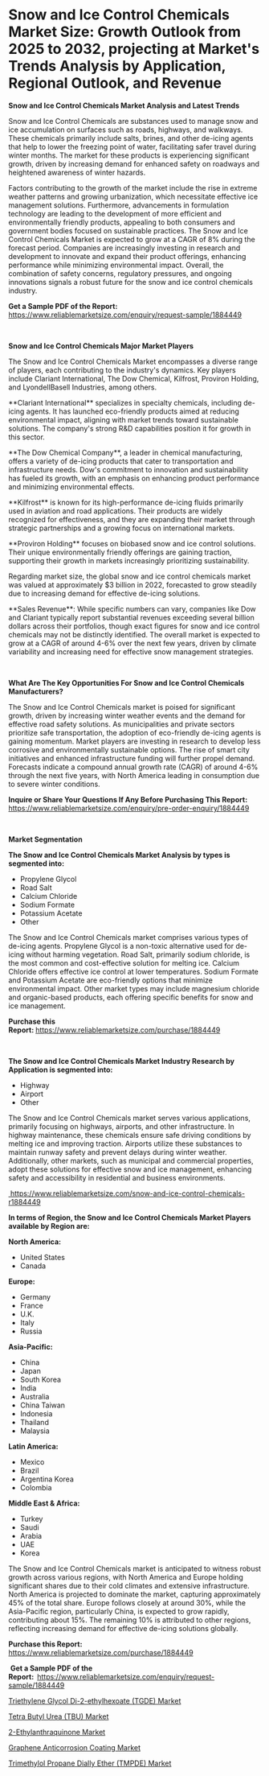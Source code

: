 <p><h1>Snow and Ice Control Chemicals Market Size: Growth Outlook from 2025 to 2032, projecting at Market's Trends Analysis by Application, Regional Outlook, and Revenue</h1></p><p><strong>Snow and Ice Control Chemicals Market Analysis and Latest Trends</strong></p>
<p><p>Snow and Ice Control Chemicals are substances used to manage snow and ice accumulation on surfaces such as roads, highways, and walkways. These chemicals primarily include salts, brines, and other de-icing agents that help to lower the freezing point of water, facilitating safer travel during winter months. The market for these products is experiencing significant growth, driven by increasing demand for enhanced safety on roadways and heightened awareness of winter hazards. </p><p>Factors contributing to the growth of the market include the rise in extreme weather patterns and growing urbanization, which necessitate effective ice management solutions. Furthermore, advancements in formulation technology are leading to the development of more efficient and environmentally friendly products, appealing to both consumers and government bodies focused on sustainable practices. The Snow and Ice Control Chemicals Market is expected to grow at a CAGR of 8% during the forecast period. Companies are increasingly investing in research and development to innovate and expand their product offerings, enhancing performance while minimizing environmental impact. Overall, the combination of safety concerns, regulatory pressures, and ongoing innovations signals a robust future for the snow and ice control chemicals industry.</p></p>
<p><strong>Get a Sample PDF of the Report:&nbsp;</strong> <a href="https://www.reliablemarketsize.com/enquiry/request-sample/1884449?utm_campaign=2041&utm_medium=2&utm_source=Github&utm_content=ia&utm_term=03042025&utm_id=snow-and-ice-control-chemicals">https://www.reliablemarketsize.com/enquiry/request-sample/1884449</a></p>
<p>&nbsp;</p>
<p><strong>Snow and Ice Control Chemicals Major Market Players</strong></p>
<p><p>The Snow and Ice Control Chemicals Market encompasses a diverse range of players, each contributing to the industry's dynamics. Key players include Clariant International, The Dow Chemical, Kilfrost, Proviron Holding, and LyondellBasell Industries, among others.</p><p>**Clariant International** specializes in specialty chemicals, including de-icing agents. It has launched eco-friendly products aimed at reducing environmental impact, aligning with market trends toward sustainable solutions. The company's strong R&D capabilities position it for growth in this sector.</p><p>**The Dow Chemical Company**, a leader in chemical manufacturing, offers a variety of de-icing products that cater to transportation and infrastructure needs. Dow's commitment to innovation and sustainability has fueled its growth, with an emphasis on enhancing product performance and minimizing environmental effects.</p><p>**Kilfrost** is known for its high-performance de-icing fluids primarily used in aviation and road applications. Their products are widely recognized for effectiveness, and they are expanding their market through strategic partnerships and a growing focus on international markets.</p><p>**Proviron Holding** focuses on biobased snow and ice control solutions. Their unique environmentally friendly offerings are gaining traction, supporting their growth in markets increasingly prioritizing sustainability.</p><p>Regarding market size, the global snow and ice control chemicals market was valued at approximately $3 billion in 2022, forecasted to grow steadily due to increasing demand for effective de-icing solutions. </p><p>**Sales Revenue**: While specific numbers can vary, companies like Dow and Clariant typically report substantial revenues exceeding several billion dollars across their portfolios, though exact figures for snow and ice control chemicals may not be distinctly identified. The overall market is expected to grow at a CAGR of around 4-6% over the next few years, driven by climate variability and increasing need for effective snow management strategies.</p></p>
<p>&nbsp;</p>
<p><strong>What Are The Key Opportunities For Snow and Ice Control Chemicals Manufacturers?</strong></p>
<p><p>The Snow and Ice Control Chemicals market is poised for significant growth, driven by increasing winter weather events and the demand for effective road safety solutions. As municipalities and private sectors prioritize safe transportation, the adoption of eco-friendly de-icing agents is gaining momentum. Market players are investing in research to develop less corrosive and environmentally sustainable options. The rise of smart city initiatives and enhanced infrastructure funding will further propel demand. Forecasts indicate a compound annual growth rate (CAGR) of around 4-6% through the next five years, with North America leading in consumption due to severe winter conditions.</p></p>
<p><strong>Inquire or Share Your Questions If Any Before Purchasing This Report:</strong> <a href="https://www.reliablemarketsize.com/enquiry/pre-order-enquiry/1884449?utm_campaign=2041&utm_medium=2&utm_source=Github&utm_content=ia&utm_term=03042025&utm_id=snow-and-ice-control-chemicals">https://www.reliablemarketsize.com/enquiry/pre-order-enquiry/1884449</a></p>
<p>&nbsp;</p>
<p><strong>Market Segmentation</strong></p>
<p><strong>The Snow and Ice Control Chemicals Market Analysis by types is segmented into:</strong></p>
<p><ul><li>Propylene Glycol</li><li>Road Salt</li><li>Calcium Chloride</li><li>Sodium Formate</li><li>Potassium Acetate</li><li>Other</li></ul></p>
<p><p>The Snow and Ice Control Chemicals market comprises various types of de-icing agents. Propylene Glycol is a non-toxic alternative used for de-icing without harming vegetation. Road Salt, primarily sodium chloride, is the most common and cost-effective solution for melting ice. Calcium Chloride offers effective ice control at lower temperatures. Sodium Formate and Potassium Acetate are eco-friendly options that minimize environmental impact. Other market types may include magnesium chloride and organic-based products, each offering specific benefits for snow and ice management.</p></p>
<p><strong>Purchase this Report:&nbsp;</strong><a href="https://www.reliablemarketsize.com/purchase/1884449?utm_campaign=2041&utm_medium=2&utm_source=Github&utm_content=ia&utm_term=03042025&utm_id=snow-and-ice-control-chemicals">https://www.reliablemarketsize.com/purchase/1884449</a></p>
<p>&nbsp;</p>
<p><strong>The Snow and Ice Control Chemicals Market Industry Research by Application is segmented into:</strong></p>
<p><ul><li>Highway</li><li>Airport</li><li>Other</li></ul></p>
<p><p>The Snow and Ice Control Chemicals market serves various applications, primarily focusing on highways, airports, and other infrastructure. In highway maintenance, these chemicals ensure safe driving conditions by melting ice and improving traction. Airports utilize these substances to maintain runway safety and prevent delays during winter weather. Additionally, other markets, such as municipal and commercial properties, adopt these solutions for effective snow and ice management, enhancing safety and accessibility in residential and business environments.</p></p>
<p><a href="https://www.reliablemarketsize.com/snow-and-ice-control-chemicals-r1884449?utm_campaign=2041&utm_medium=2&utm_source=Github&utm_content=ia&utm_term=03042025&utm_id=snow-and-ice-control-chemicals">&nbsp;https://www.reliablemarketsize.com/snow-and-ice-control-chemicals-r1884449</a></p>
<p><strong>In terms of Region, the Snow and Ice Control Chemicals Market Players available by Region are:</strong></p>
<p>
    <p> <strong> North America: </strong>
        <ul>
            <li>United States</li>
            <li>Canada</li>
        </ul>
        </p> 
    <p> <strong> Europe: </strong>
        <ul>
            <li>Germany</li>
            <li>France</li>
            <li>U.K.</li>
            <li>Italy</li>
            <li>Russia</li>
        </ul>
        </p> 
    <p> <strong> Asia-Pacific: </strong>
        <ul>
            <li>China</li>
            <li>Japan</li>
            <li>South Korea</li>
            <li>India</li>
            <li>Australia</li>
            <li>China Taiwan</li>
            <li>Indonesia</li>
            <li>Thailand</li>
            <li>Malaysia</li>
        </ul>
        </p> 
    <p> <strong> Latin America: </strong>
        <ul>
            <li>Mexico</li>
            <li>Brazil</li>
            <li>Argentina Korea</li>
            <li>Colombia</li>
        </ul>
        </p> 
    <p> <strong> Middle East & Africa: </strong>
        <ul>
            <li>Turkey</li>
            <li>Saudi</li>
            <li>Arabia</li>
            <li>UAE</li>
            <li>Korea</li>
        </ul>
    </p>
    </p>
<p><p>The Snow and Ice Control Chemicals market is anticipated to witness robust growth across various regions, with North America and Europe holding significant shares due to their cold climates and extensive infrastructure. North America is projected to dominate the market, capturing approximately 45% of the total share. Europe follows closely at around 30%, while the Asia-Pacific region, particularly China, is expected to grow rapidly, contributing about 15%. The remaining 10% is attributed to other regions, reflecting increasing demand for effective de-icing solutions globally.</p></p>
<p><strong>Purchase this Report: </strong><a href="https://www.reliablemarketsize.com/purchase/1884449?utm_campaign=2041&utm_medium=2&utm_source=Github&utm_content=ia&utm_term=03042025&utm_id=snow-and-ice-control-chemicals">https://www.reliablemarketsize.com/purchase/1884449</a></p>
<p>&nbsp;<strong>Get a Sample PDF of the Report:&nbsp;&nbsp;</strong><a href="https://www.reliablemarketsize.com/enquiry/request-sample/1884449?utm_campaign=2041&utm_medium=2&utm_source=Github&utm_content=ia&utm_term=03042025&utm_id=snow-and-ice-control-chemicals">https://www.reliablemarketsize.com/enquiry/request-sample/1884449</a></p>
<p><strong></strong></p>
<p><p><a href="https://github.com/viohlbrenksf/Market-Research-Report-List-1/blob/main/triethylene-glycol-di-2-ethylhexoate-tgde-market.md?utm_campaign=2041&utm_medium=2&utm_source=Github&utm_content=ia&utm_term=03042025&utm_id=snow-and-ice-control-chemicals">Triethylene Glycol Di-2-ethylhexoate (TGDE) Market</a></p><p><a href="https://github.com/merzafairy04/Market-Research-Report-List-1/blob/main/tetra-butyl-urea-tbu-market.md?utm_campaign=2041&utm_medium=2&utm_source=Github&utm_content=ia&utm_term=03042025&utm_id=snow-and-ice-control-chemicals">Tetra Butyl Urea (TBU) Market</a></p><p><a href="https://github.com/ifsahvadenah/Market-Research-Report-List-1/blob/main/2-ethylanthraquinone-market.md?utm_campaign=2041&utm_medium=2&utm_source=Github&utm_content=ia&utm_term=03042025&utm_id=snow-and-ice-control-chemicals">2-Ethylanthraquinone Market</a></p><p><a href="https://github.com/vasosblenksk/Market-Research-Report-List-1/blob/main/graphene-anticorrosion-coating-market.md?utm_campaign=2041&utm_medium=2&utm_source=Github&utm_content=ia&utm_term=03042025&utm_id=snow-and-ice-control-chemicals">Graphene Anticorrosion Coating Market</a></p><p><a href="https://github.com/keehnkaesssi/Market-Research-Report-List-1/blob/main/trimethylol-propane-dially-ether-tmpde-market.md?utm_campaign=2041&utm_medium=2&utm_source=Github&utm_content=ia&utm_term=03042025&utm_id=snow-and-ice-control-chemicals">Trimethylol Propane Dially Ether (TMPDE) Market</a></p></p>